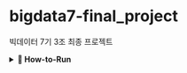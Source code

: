 # bigdata7-final_project
빅데이터 7기 3조 최종 프로젝트
<details>
<summary><b>🏃 How-to-Run</b></summary>

  ### 가상환경 설정을 위한 콘다 설치
  미니콘다(혹은 아나콘다) 설치
  링크: https://docs.anaconda.com/free/miniconda/
  설치 시 Just me 선택

  ### 윈도우 시스템 환경변수 편집
  > WIN 키 -> "시스템 환경 변수 편집" 검색 -> 시스템 속성 창 하단 "환경 변수(N)"
  > -> 하단 시스템 변수(S) 중 "Path" 더블클릭 -> 새로만들기
  > -> "C:\Users\USER\miniconda3\Scripts" & "C:\Users\USER\miniconda3\Library\bin"
  > 입력 후 모든 창 "확인" 눌러 닫기
  
  ### 콘다 가상환경 만들기1 (가상환경 이름: myenv)
  CMD 창 열고 아래와 같이 입력, 설치 중간에 "y" 입력(엔터), 설치 완료 후 CMD 닫기
  ```cmd
  conda create --name myenv python=3.12.3
  ```
  Conda 가상환경 활성화
  ```cmd
  conda activate myenv
  ```

  ### 콘다 가상환경 만들기2 (나머지 패키지 설치)
  CMD 창 열고 아래와 같이 입력
  ```cmd
  pip install pdf2image==1.17.0 opencv-python==4.9.0.80 numpy==1.26.4 pillow==10.3.0 fastapi==0.111.0 easyocr==1.7.1 pytesseract==0.3.10 pymupdf==1.20.0 glob2==0.7 pymysql==1.1.1
  ```

  <br>

</details>
